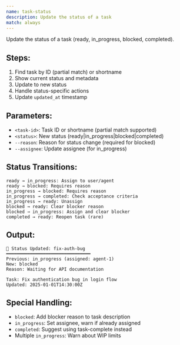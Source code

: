 ```yaml
---
name: task-status
description: Update the status of a task
match: always
---
```


Update the status of a task (ready, in_progress, blocked, completed).

## Steps:
1. Find task by ID (partial match) or shortname
2. Show current status and metadata
3. Update to new status
4. Handle status-specific actions
5. Update `updated_at` timestamp

## Parameters:
- `<task-id>`: Task ID or shortname (partial match supported)
- `<status>`: New status (ready|in_progress|blocked|completed)
- `--reason`: Reason for status change (required for blocked)
- `--assignee`: Update assignee (for in_progress)

## Status Transitions:
```
ready → in_progress: Assign to user/agent
ready → blocked: Requires reason
in_progress → blocked: Requires reason
in_progress → completed: Check acceptance criteria
in_progress → ready: Unassign
blocked → ready: Clear blocker reason
blocked → in_progress: Assign and clear blocker
completed → ready: Reopen task (rare)
```

## Output:
```
📝 Status Updated: fix-auth-bug
━━━━━━━━━━━━━━━━━━━━━━━━━━━━━━━━
Previous: in_progress (assigned: agent-1)
New: blocked
Reason: Waiting for API documentation

Task: Fix authentication bug in login flow
Updated: 2025-01-01T14:30:00Z
```

## Special Handling:
- `blocked`: Add blocker reason to task description
- `in_progress`: Set assignee, warn if already assigned
- `completed`: Suggest using task-complete instead
- Multiple `in_progress`: Warn about WIP limits
